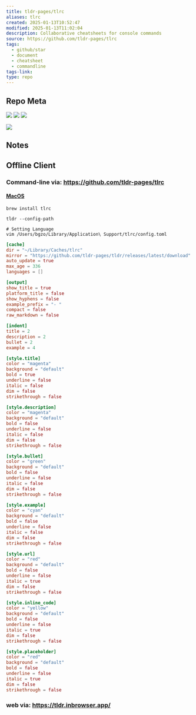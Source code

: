 ```yaml
---
title: tldr-pages/tlrc
aliases: tlrc
created: 2025-01-13T10:52:47
modified: 2025-01-13T11:02:04
description: Collaborative cheatsheets for console commands
source: https://github.com/tldr-pages/tlrc
tags:
  - github/star
  - document
  - cheatsheet
  - commandline
tags-link: 
type: repo
---
```

## Repo Meta

![](https://img.shields.io/github/stars/tldr-pages/tlrc?style=for-the-badge&label=stars) ![](https://img.shields.io/github/repo-size/tldr-pages/tlrc?style=for-the-badge&label=size) ![](https://img.shields.io/github/created-at/tldr-pages/tlrc?style=for-the-badge&label=since)

[![](https://github-readme-stats.vercel.app/api/pin/?username=tldr-pages&repo=tlrc&bg_color=00000000)](https://github.com/tldr-pages/tlrc)

## Notes


## Offline Client

### Command-line via: https://github.com/tldr-pages/tlrc

#### [MacOS](macos.md)

```shell
brew install tlrc

tldr --config-path

# Setting Language
vim /Users/bgzo/Library/Application\ Support/tlrc/config.toml
```

```toml
[cache]
dir = "~/Library/Caches/tlrc"
mirror = "https://github.com/tldr-pages/tldr/releases/latest/download"
auto_update = true
max_age = 336
languages = []

[output]
show_title = true
platform_title = false
show_hyphens = false
example_prefix = "- "
compact = false
raw_markdown = false

[indent]
title = 2
description = 2
bullet = 2
example = 4

[style.title]
color = "magenta"
background = "default"
bold = true
underline = false
italic = false
dim = false
strikethrough = false

[style.description]
color = "magenta"
background = "default"
bold = false
underline = false
italic = false
dim = false
strikethrough = false

[style.bullet]
color = "green"
background = "default"
bold = false
underline = false
italic = false
dim = false
strikethrough = false

[style.example]
color = "cyan"
background = "default"
bold = false
underline = false
italic = false
dim = false
strikethrough = false

[style.url]
color = "red"
background = "default"
bold = false
underline = false
italic = true
dim = false
strikethrough = false

[style.inline_code]
color = "yellow"
background = "default"
bold = false
underline = false
italic = true
dim = false
strikethrough = false

[style.placeholder]
color = "red"
background = "default"
bold = false
underline = false
italic = true
dim = false
strikethrough = false
```

### web via: https://tldr.inbrowser.app/
